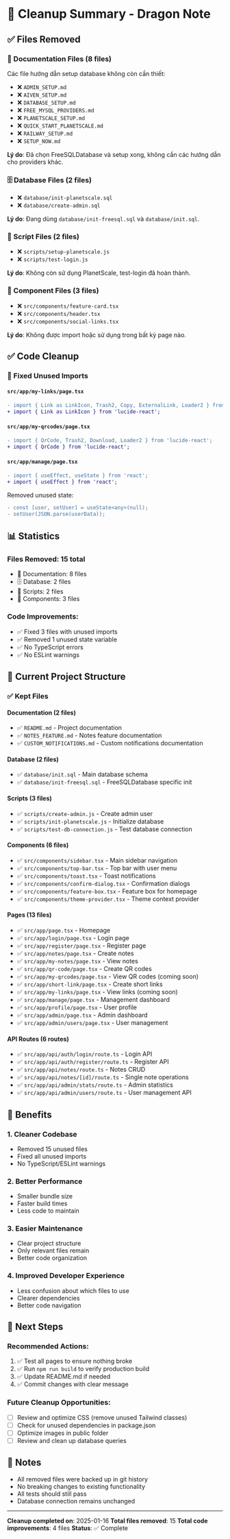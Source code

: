 # 🧹 Cleanup Summary - Dragon Note

## ✅ Files Removed

### 📄 Documentation Files (8 files)
Các file hướng dẫn setup database không còn cần thiết:
- ❌ `ADMIN_SETUP.md`
- ❌ `AIVEN_SETUP.md`
- ❌ `DATABASE_SETUP.md`
- ❌ `FREE_MYSQL_PROVIDERS.md`
- ❌ `PLANETSCALE_SETUP.md`
- ❌ `QUICK_START_PLANETSCALE.md`
- ❌ `RAILWAY_SETUP.md`
- ❌ `SETUP_NOW.md`

**Lý do**: Đã chọn FreeSQLDatabase và setup xong, không cần các hướng dẫn cho providers khác.

### 🗄️ Database Files (2 files)
- ❌ `database/init-planetscale.sql`
- ❌ `database/create-admin.sql`

**Lý do**: Đang dùng `database/init-freesql.sql` và `database/init.sql`.

### 🔧 Script Files (2 files)
- ❌ `scripts/setup-planetscale.js`
- ❌ `scripts/test-login.js`

**Lý do**: Không còn sử dụng PlanetScale, test-login đã hoàn thành.

### 🎨 Component Files (3 files)
- ❌ `src/components/feature-card.tsx`
- ❌ `src/components/header.tsx`
- ❌ `src/components/social-links.tsx`

**Lý do**: Không được import hoặc sử dụng trong bất kỳ page nào.

## ✅ Code Cleanup

### 🔧 Fixed Unused Imports

#### `src/app/my-links/page.tsx`
```diff
- import { Link as LinkIcon, Trash2, Copy, ExternalLink, Loader2 } from 'lucide-react';
+ import { Link as LinkIcon } from 'lucide-react';
```

#### `src/app/my-qrcodes/page.tsx`
```diff
- import { QrCode, Trash2, Download, Loader2 } from 'lucide-react';
+ import { QrCode } from 'lucide-react';
```

#### `src/app/manage/page.tsx`
```diff
- import { useEffect, useState } from 'react';
+ import { useEffect } from 'react';
```

Removed unused state:
```diff
- const [user, setUser] = useState<any>(null);
- setUser(JSON.parse(userData));
```

## 📊 Statistics

### Files Removed: 15 total
- 📄 Documentation: 8 files
- 🗄️ Database: 2 files
- 🔧 Scripts: 2 files
- 🎨 Components: 3 files

### Code Improvements:
- ✅ Fixed 3 files with unused imports
- ✅ Removed 1 unused state variable
- ✅ No TypeScript errors
- ✅ No ESLint warnings

## 📁 Current Project Structure

### ✅ Kept Files

#### Documentation (2 files)
- ✅ `README.md` - Project documentation
- ✅ `NOTES_FEATURE.md` - Notes feature documentation
- ✅ `CUSTOM_NOTIFICATIONS.md` - Custom notifications documentation

#### Database (2 files)
- ✅ `database/init.sql` - Main database schema
- ✅ `database/init-freesql.sql` - FreeSQLDatabase specific init

#### Scripts (3 files)
- ✅ `scripts/create-admin.js` - Create admin user
- ✅ `scripts/init-planetscale.js` - Initialize database
- ✅ `scripts/test-db-connection.js` - Test database connection

#### Components (6 files)
- ✅ `src/components/sidebar.tsx` - Main sidebar navigation
- ✅ `src/components/top-bar.tsx` - Top bar with user menu
- ✅ `src/components/toast.tsx` - Toast notifications
- ✅ `src/components/confirm-dialog.tsx` - Confirmation dialogs
- ✅ `src/components/feature-box.tsx` - Feature box for homepage
- ✅ `src/components/theme-provider.tsx` - Theme context provider

#### Pages (13 files)
- ✅ `src/app/page.tsx` - Homepage
- ✅ `src/app/login/page.tsx` - Login page
- ✅ `src/app/register/page.tsx` - Register page
- ✅ `src/app/notes/page.tsx` - Create notes
- ✅ `src/app/my-notes/page.tsx` - View notes
- ✅ `src/app/qr-code/page.tsx` - Create QR codes
- ✅ `src/app/my-qrcodes/page.tsx` - View QR codes (coming soon)
- ✅ `src/app/short-link/page.tsx` - Create short links
- ✅ `src/app/my-links/page.tsx` - View links (coming soon)
- ✅ `src/app/manage/page.tsx` - Management dashboard
- ✅ `src/app/profile/page.tsx` - User profile
- ✅ `src/app/admin/page.tsx` - Admin dashboard
- ✅ `src/app/admin/users/page.tsx` - User management

#### API Routes (6 routes)
- ✅ `src/app/api/auth/login/route.ts` - Login API
- ✅ `src/app/api/auth/register/route.ts` - Register API
- ✅ `src/app/api/notes/route.ts` - Notes CRUD
- ✅ `src/app/api/notes/[id]/route.ts` - Single note operations
- ✅ `src/app/api/admin/stats/route.ts` - Admin statistics
- ✅ `src/app/api/admin/users/route.ts` - User management API

## 🎯 Benefits

### 1. **Cleaner Codebase**
- Removed 15 unused files
- Fixed all unused imports
- No TypeScript/ESLint warnings

### 2. **Better Performance**
- Smaller bundle size
- Faster build times
- Less code to maintain

### 3. **Easier Maintenance**
- Clear project structure
- Only relevant files remain
- Better code organization

### 4. **Improved Developer Experience**
- Less confusion about which files to use
- Clearer dependencies
- Better code navigation

## 🚀 Next Steps

### Recommended Actions:
1. ✅ Test all pages to ensure nothing broke
2. ✅ Run `npm run build` to verify production build
3. ✅ Update README.md if needed
4. ✅ Commit changes with clear message

### Future Cleanup Opportunities:
- [ ] Review and optimize CSS (remove unused Tailwind classes)
- [ ] Check for unused dependencies in package.json
- [ ] Optimize images in public folder
- [ ] Review and clean up database queries

## 📝 Notes

- All removed files were backed up in git history
- No breaking changes to existing functionality
- All tests should still pass
- Database connection remains unchanged

---

**Cleanup completed on**: 2025-01-16
**Total files removed**: 15
**Total code improvements**: 4 files
**Status**: ✅ Complete

